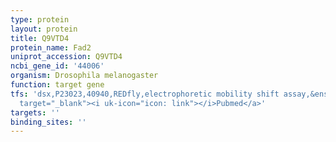 ```yaml
---
type: protein
layout: protein
title: Q9VTD4
protein_name: Fad2
uniprot_accession: Q9VTD4
ncbi_gene_id: '44006'
organism: Drosophila melanogaster
function: target gene
tfs: 'dsx,P23023,40940,REDfly,electrophoretic mobility shift assay,&ensp;<a href="https://www.ncbi.nlm.nih.gov/pubmed/?term=19652700%5Buid%5D"
  target="_blank"><i uk-icon="icon: link"></i>Pubmed</a>'
targets: ''
binding_sites: ''
---
```

